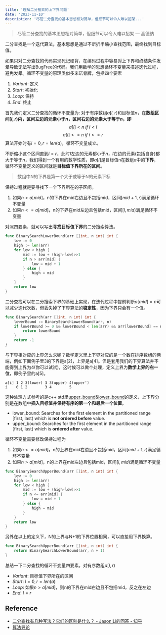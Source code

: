 ```yaml
---
title: '理解二分搜索的上下界问题'
date: '2023-11-10'
description: '尽管二分查找的基本思想相对简单，但细节可以令人难以招架...'
---
```

> 尽管二分查找的基本思想相对简单，但细节可以令人难以招架 — 高德纳

二分查找是一个迭代算法，基本思想是通过不断折半缩小查找范围，最终找到目标值。

如果只对二分查找的代码实现死记硬背，在编码过程中容易对上下界和终结条件发晕导致无法写出BugFree的代码。我们用数学的思想循环不变量来描述迭代过程，避免发晕。循环不变量的原理类似多米诺骨牌，包括四个要素
1. $Variant$: 定义
2. $Start$: 初始化
3. $Loop$: 保持
4. $End$: 终止

首先我们定义二分查找的循环不变量为: 对于有序数组$a[l,r)$和目标值$n$，在**数组区间$[l, r)$内，区间左边的元素小于$n$，区间右边的元素大于等于$n$，即**
$$ a[i]<n \ if \ i < l $$
$$ a[i]>=n \ if \ i >= r $$
算法开始时有$l=0,r=len(a)$，循环不变量成立。

不断缩小这个区间直到$l=r$，此时$l$左边的元素都小于$n$，$l$右边的元素(包括自身)都大于等于$n$，我们得到一个有用的数学性质，即$a[l]$是目标值n在数组$a$中的**下界**，循环不变量定义的区间就是**目标值下界所在的区间**。

> 数组中N的下界是第一个大于或等于N的元素下标

保持过程就是要寻找下一个下界所在的子区间。
1. 如果$n > a[mid]$，n的下界在mid右边且不包括mid，区间$[mid + 1, r)$满足循环不变量
2. 如果$n <= a[mid]$，n的下界在mid左边且包括mid，区间$[l, mid)$满足循环不变量

对照四要素，就可以写出**寻找目标值下界**的二分搜索算法。
```go
func BinarySearchLowerBound(arr []int, n int) int {
	low := 0
	high := len(arr)
	for low < high {
		mid := low + (high-low)>>1
		if n > arr[mid] {
			low = mid + 1
		} else {
			high = mid
		}
	}
	return low
}
```

二分查找可以在二分搜索下界的基础上实现，在迭代过程中提前判断$a[mid]=n$可以减少迭代次数，但丢失掉了下界算法的**稳定性**，因为下界只会有一个值。
```go
func BinarySearch(arr []int, n int) int {
	lowerBound := BinarySearchLowerBound(arr, n)
	if lowerBound >= 0 && lowerBound < len(arr) && arr[lowerBound] == n {
		return lowerBound
	}
	return -1
}
```

与下界相对应的上界怎么求呢？数学定义里上下界对应的是一个数在排序数组的两端，例如下面例子里3的下界是a[2]，上界是a[4]。但是套用我们的下界算法并不能得到上界为4(你可以试试)，这时候可以做个处理，定义上界为**数学上界的右一位**，即例子里的a[5]。
```
a[i] 1 2 3(lower) 3 3(upper) 4(upper')
i    0 1 2        3 4        5
```

这种处理方式参考的是c++ std里[upper_bound](https://en.cppreference.com/w/cpp/algorithm/upper_bound)&[lower_bound](https://en.cppreference.com/w/cpp/algorithm/lower_bound)的定义，上下界分别是在数组中**插入目标值并保持有序的第一个和最后一个位置**。
- lower_bound: Searches for the first element in the partitioned range [first, last) which is **not ordered before** value.
- upper_bound: Searches for the first element in the partitioned range [first, last) which is **ordered after** value.

循环不变量需要修改保持过程为
1. 如果$n <= a[mid]$，n的上界在mid右边且不包括mid，区间$[mid + 1, r)$满足循环不变量
2. 如果$n > a[mid]$，n的上界在mid左边且包括mid，区间$[l, mid)$满足循环不变量

```go
func BinarySearchUpperBound(arr []int, n int) int {
	low := 0
	high := len(arr)
	for low < high {
		mid := low + (high-low)>>1
		if n <= arr[mid] {
			low = mid + 1
		} else {
			high = mid
		}
	}
	return low
}
```

另外在以上的定义下，N的上界与N+1的下界位置相同，可以直接用下界换算。
```go
func BinarySearchUpperBound(arr []int, n int) int {
	return BinarySearchLowerBound(arr, n + 1)
}
```

总结一下二分查找的循环不变量四要素，对有序数组$a[l,r)$
- $Variant$: 目标值下界所在的区间
- $Start$: $l=0,r=len(a)$
- $Loop$: 如果$n>a[mid]$，则n的下界在mid右边且不包括mid，反之在左边
- $End$: $l=r$

## Reference
- [二分查找有几种写法？它们的区别是什么？ - Jason Li的回答 - 知乎](https://www.zhihu.com/question/36132386/answer/530313852)
- [算法导论](https://jingyuexing.github.io/Ebook/Algorithm/%E7%AE%97%E6%B3%95%E5%AF%BC%E8%AE%BA.pdf)